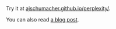 Try it at [ajschumacher.github.io/perplexity/](http://ajschumacher.github.io/perplexity/).

You can also read [a blog post](http://planspace.org/2013/09/23/perplexity-what-it-is-and-what-yours-is/).

